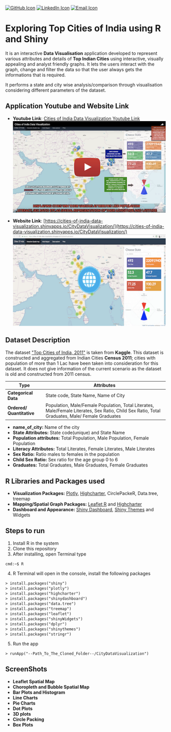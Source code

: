 
[![GitHub Icon](https://cdn4.iconfinder.com/data/icons/ionicons/512/icon-social-github-32.png)](https://github.com/Anubhavj02) [![LinkedIn Icon](https://cdn3.iconfinder.com/data/icons/free-social-icons/67/linkedin_circle_color-32.png)](https://www.linkedin.com/in/anubhav-jain02/) [![Email Icon](https://cdn4.iconfinder.com/data/icons/miu-flat-social/60/mail-32.png)](mailto:jainan@tcd.ie)
# Exploring Top Cities of India using R and Shiny
It is an interactive **Data Visualisation** application developed to represent various attributes and details of **Top Indian Cities** using interactive, visually appealing and analyst friendly graphs. It lets the users interact with the graph, change and filter the data so that the user always gets the informations that is required.

It performs a state and city wise analysis/comparison through visualisation considering different parameters of the dataset.

## Application Youtube and Website Link

 - **Youtube Link**: [Cities of India Data Visualization Youtube Link](https://www.youtube.com/watch?v=KuYK-U7wDWU)
 [![IMAGE ALT TEXT HERE](https://github.com/Anubhavj02/Data-Visualisation-with-R-and-Shiny-Cities-of-India/blob/master/images/screenshot2.png)](https://www.youtube.com/watch?v=KuYK-U7wDWU)

- **Website Link**: [https://cities-of-india-data-visualization.shinyapps.io/CityDataVisualization/](https://cities-of-india-data-visualization.shinyapps.io/CityDataVisualization/)
 [![IMAGE ALT TEXT HERE](https://github.com/Anubhavj02/Data-Visualisation-with-R-and-Shiny-Cities-of-India/blob/master/images/screenshot1.png)](https://cities-of-india-data-visualization.shinyapps.io/CityDataVisualization/)

## Dataset Description
The dataset ["Top Cities of India, 2011"](https://www.kaggle.com/zed9941/top-500-indian-cities/data) is taken from **Kaggle**. This dataset is constructed and aggregated from Indian Cities **Census 2011**; cities with population of more than 1 Lac have been taken into consideration for this dataset. It does not give information of the current scenario as the dataset is old and constructed from 2011 census.


|Type|  Attributes|
|--|--|
|  **Categorical Data**| State code, State Name, Name of City |
|  **Ordered/ Quantitative**| Population, Male/Female Population, Total Literates, Male/Female Literates, Sex Ratio, Child Sex Ratio, Total Graduates, Male/ Female Graduates |


 - **name_of_city:** Name of the city
 - **State Attributes:** State code(unique) and State Name
 - **Population attributes:** Total Population, Male Population, Female Population
 - **Literacy Attributes:** Total Literates, Female Literates, Male Literates
 - **Sex Ratio:** Ratio males to females in the population
 - **Child Sex Ratio:** Sex ratio for the age group 0 to 6
 - **Graduates:** Total Graduates, Male Graduates, Female Graduates
 
 ## R Libraries and Packages used
 - **Visualization Packages:** [Plotly](https://plot.ly/), [Highcharter](http://jkunst.com/highcharter/), CirclePackeR, Data.tree,
   treemap
 - **Mapping/Spatial Graph Packages:** [Leaflet R](https://rstudio.github.io/leaflet/) and [Highcharter](http://jkunst.com/highcharter/)
 - **Dashboard and Appearance:** [Shiny Dashboard](https://rstudio.github.io/shinydashboard/), [Shiny Themes](https://rstudio.github.io/shinythemes/) and Widgets

## Steps to run

1. Install R in the system
2. Clone this repository
3. After installing, open Terminal type
```console
cmd:~$ R
```
4. R Terminal will open in the console, install the following packages
```console
> install.packages("shiny")
> install.packages("plotly")
> install.packages("highcharter")
> install.packages("shinydashboard")
> install.packages("data.tree")
> install.packages("treemap")
> install.packages("leaflet")
> install.packages("shinyWidgets")
> install.packages("dplyr")
> install.packages("shinythemes")
> install.packages("stringr")
```
5. Run the app
```console
> runApp("--Path_To_The_Cloned_Folder--/CityDataVisualization")
```

## ScreenShots

 - **Leaflet Spatial Map**
 - **Choropleth and Bubble Spatial Map**
 - **Bar Plots and Histogram**
 - **Line Charts**
 - **Pie Charts**
 - **Dot Plots**
 - **3D plots**
 - **Circle Packing**
 - **Box Plots**


